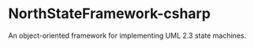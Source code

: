 NorthStateFramework-csharp
==========================

An object-oriented framework for implementing UML 2.3 state machines. 

